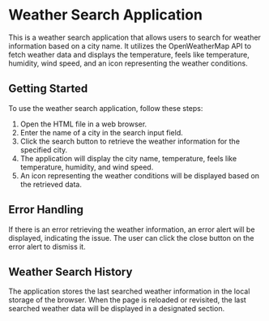 # Weather Search Application

This is a weather search application that allows users to search for weather information based on a city name. It utilizes the OpenWeatherMap API to fetch weather data and displays the temperature, feels like temperature, humidity, wind speed, and an icon representing the weather conditions.

## Getting Started

To use the weather search application, follow these steps:

1. Open the HTML file in a web browser.
2. Enter the name of a city in the search input field.
3. Click the search button to retrieve the weather information for the specified city.
4. The application will display the city name, temperature, feels like temperature, humidity, and wind speed.
5. An icon representing the weather conditions will be displayed based on the retrieved data.

## Error Handling

If there is an error retrieving the weather information, an error alert will be displayed, indicating the issue. The user can click the close button on the error alert to dismiss it.

## Weather Search History

The application stores the last searched weather information in the local storage of the browser. When the page is reloaded or revisited, the last searched weather data will be displayed in a designated section.
